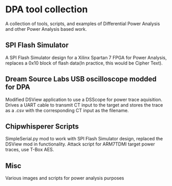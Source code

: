 # DPA tool collection

A collection of tools, scripts, and examples of Differential Power Analysis and other Power Analysis based work.

## SPI Flash Simulator
A SPI Flash Simulator design for a Xilinx Spartan 7 FPGA for Power Analysis, replaces a 0x10 block of flash data(In practice, this would be Cipher Text).

## Dream Source Labs USB oscilloscope modded for DPA
Modified DSView application to use a DSScope for power trace aquisition. Drives a UART cable to transmit CT input to the target and stores the trace as a .csv with the corresponding CT input as the filename.

## Chipwhisperer Scripts
SimpleSerial.py mod to work with SPI Flash Simulator design, replaced the DSView mod in functionality.
Attack script for ARM7TDMI target power traces, use T-Box AES.

## Misc
Various images and scripts for power analysis purposes
